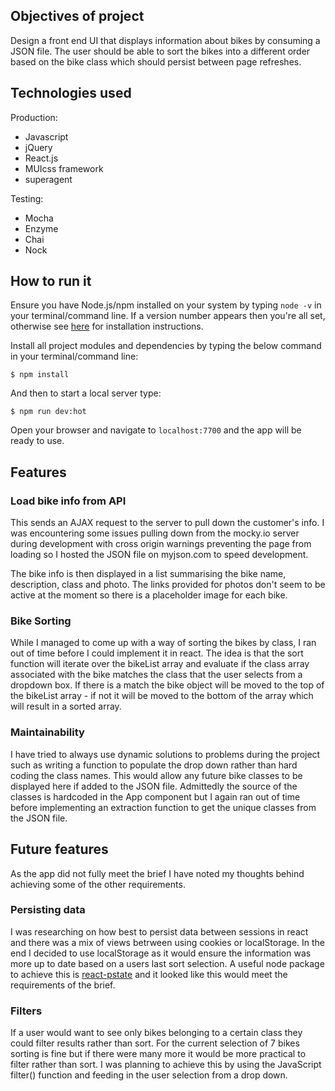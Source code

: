 ## Objectives of project

Design a front end UI that displays information about bikes by consuming a JSON file. The user should be able to sort the bikes into a different order based on the bike class which should persist between page refreshes.

## Technologies used

Production:
- Javascript
- jQuery
- React.js
- MUIcss framework
- superagent

Testing:
- Mocha
- Enzyme
- Chai
- Nock

## How to run it

Ensure you have Node.js/npm installed on your system by typing `node -v` in your terminal/command line. If a version number appears then you're all set, otherwise see [here](https://docs.npmjs.com/getting-started/installing-node) for installation instructions.

Install all project modules and dependencies by typing the below command in your terminal/command line:

`$ npm install`

And then to start a local server type:

`$ npm run dev:hot`

Open your browser and navigate to `localhost:7700` and the app will be ready to use.

## Features

### Load bike info from API

This sends an AJAX request to the server to pull down the customer's info. I was encountering some issues pulling down from the mocky.io server during development with cross origin warnings preventing the page from loading so I hosted the JSON file on myjson.com to speed development.

The bike info is then displayed in a list summarising the bike name, description, class and photo. The links provided for photos don't seem to be active at the moment so there is a placeholder image for each bike.

### Bike Sorting

While I managed to come up with a way of sorting the bikes by class, I ran out of time before I could implement it in react. The idea is that the sort function will iterate over the bikeList array and evaluate if the class array associated with the bike matches the class that the user selects from a dropdown box. If there is a match the bike object will be moved to the top of the bikeList array - if not it will be moved to the bottom of the array which will result in a sorted array.

### Maintainability

I have tried to always use dynamic solutions to problems during the project such as writing a function to populate the drop down rather than hard coding the class names. This would allow any future bike classes to be displayed here if added to the JSON file. Admittedly the source of the classes is hardcoded in the App component but I again ran out of time before implementing an extraction function to get the unique classes from the JSON file.

## Future features

As the app did not fully meet the brief I have noted my thoughts behind achieving some of the other requirements.

### Persisting data

I was researching on how best to persist data between sessions in react and there was a mix of views betrween using cookies or localStorage. In the end I decided to use localStorage as it would ensure the information was more up to date based on a users last sort selection. A useful node package to achieve this is [react-pstate](https://github.com/mgechev/react-pstate) and it looked like this would meet the requirements of the brief.

### Filters

If a user would want to see only bikes belonging to a certain class they could filter results rather than sort. For the current selection of 7 bikes sorting is fine but if there were many more it would be more practical to filter rather than sort. I was planning to achieve this by using the JavaScript filter() function and feeding in the user selection from a drop down.

